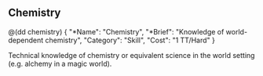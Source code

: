 ## Chemistry

@(dd chemistry)
{ 
  "*Name": "Chemistry",
  "*Brief": "Knowledge of world-dependent chemistry",
  "Category": "Skill",
  "Cost": "1 TT/Hard"
}

Technical knowledge of chemistry or equivalent science in the world setting
(e.g. alchemy in a magic world).

